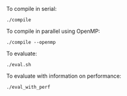 To compile in serial:

```
./compile
```

To compile in parallel using OpenMP:

```
./compile --openmp
```

To evaluate:

```
./eval.sh
```

To evaluate with information on performance:

```
./eval_with_perf
```

